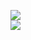 [![](https://img.shields.io/badge/Made%20With-Github%20Spray-lightgrey.svg?style=for-the-badge&logo=github)](https://github.com/Annihil/github-spray#23304)  
[![](https://i.imgur.com/2DrTn0Z.gif)](https://github.com/Annihil/github-spray)